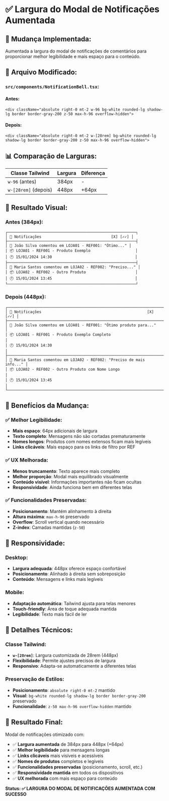 # ✅ Largura do Modal de Notificações Aumentada

## 🎯 **Mudança Implementada:**

Aumentada a largura do modal de notificações de comentários para proporcionar melhor legibilidade e mais espaço para o conteúdo.

## 🔧 **Arquivo Modificado:**

### **`src/components/NotificationBell.tsx`:**

#### **Antes:**
```tsx
<div className="absolute right-0 mt-2 w-96 bg-white rounded-lg shadow-lg border border-gray-200 z-50 max-h-96 overflow-hidden">
```

#### **Depois:**
```tsx
<div className="absolute right-0 mt-2 w-[28rem] bg-white rounded-lg shadow-lg border border-gray-200 z-50 max-h-96 overflow-hidden">
```

## 📊 **Comparação de Larguras:**

| Classe Tailwind | Largura | Diferença |
|-----------------|---------|-----------|
| `w-96` (antes) | 384px | - |
| `w-[28rem]` (depois) | 448px | +64px |

## 🎨 **Resultado Visual:**

### **Antes (384px):**
```
┌─────────────────────────────────────────────────────────┐
│ 🔔 Notificações                               [X] [✓✓] │
├─────────────────────────────────────────────────────────┤
│ 💬 João Silva comentou em LOJA01 - REF001: "Ótimo..." │
│ 📦 LOJA01 - REF001 - Produto Exemplo                    │
│ 🕐 15/01/2024 14:30                                     │
├─────────────────────────────────────────────────────────┤
│ 💬 Maria Santos comentou em LOJA02 - REF002: "Preciso..." │
│ 📦 LOJA02 - REF002 - Outro Produto                      │
│ 🕐 15/01/2024 13:45                                     │
└─────────────────────────────────────────────────────────┘
```

### **Depois (448px):**
```
┌─────────────────────────────────────────────────────────────────────────┐
│ 🔔 Notificações                                               [X] [✓✓] │
├─────────────────────────────────────────────────────────────────────────┤
│ 💬 João Silva comentou em LOJA01 - REF001: "Ótimo produto para..."    │
│ 📦 LOJA01 - REF001 - Produto Exemplo Completo                           │
│ 🕐 15/01/2024 14:30                                                     │
├─────────────────────────────────────────────────────────────────────────┤
│ 💬 Maria Santos comentou em LOJA02 - REF002: "Preciso de mais info..." │
│ 📦 LOJA02 - REF002 - Outro Produto com Nome Longo                       │
│ 🕐 15/01/2024 13:45                                                     │
└─────────────────────────────────────────────────────────────────────────┘
```

## 🎯 **Benefícios da Mudança:**

### **✅ Melhor Legibilidade:**
- **Mais espaço**: 64px adicionais de largura
- **Texto completo**: Mensagens não são cortadas prematuramente
- **Nomes longos**: Produtos com nomes extensos ficam mais legíveis
- **Links clicáveis**: Mais espaço para os links de filtro por REF

### **✅ UX Melhorada:**
- **Menos truncamento**: Texto aparece mais completo
- **Melhor proporção**: Modal mais equilibrado visualmente
- **Conteúdo visível**: Informações importantes não ficam ocultas
- **Responsividade**: Ainda funciona bem em diferentes telas

### **✅ Funcionalidades Preservadas:**
- **Posicionamento**: Mantém alinhamento à direita
- **Altura máxima**: `max-h-96` preservado
- **Overflow**: Scroll vertical quando necessário
- **Z-index**: Camadas mantidas (`z-50`)

## 📱 **Responsividade:**

### **Desktop:**
- **Largura adequada**: 448px oferece espaço confortável
- **Posicionamento**: Alinhado à direita sem sobreposição
- **Conteúdo**: Mensagens e links mais legíveis

### **Mobile:**
- **Adaptação automática**: Tailwind ajusta para telas menores
- **Touch-friendly**: Área de toque adequada mantida
- **Legibilidade**: Texto mais fácil de ler

## 🔧 **Detalhes Técnicos:**

### **Classe Tailwind:**
- **`w-[28rem]`**: Largura customizada de 28rem (448px)
- **Flexibilidade**: Permite ajustes precisos de largura
- **Responsivo**: Adapta-se automaticamente a diferentes telas

### **Preservação de Estilos:**
- **Posicionamento**: `absolute right-0 mt-2` mantido
- **Visual**: `bg-white rounded-lg shadow-lg border border-gray-200` preservado
- **Funcionalidade**: `z-50 max-h-96 overflow-hidden` mantido

## 🎉 **Resultado Final:**

Modal de notificações otimizado com:

- ✅ **Largura aumentada** de 384px para 448px (+64px)
- ✅ **Melhor legibilidade** para mensagens longas
- ✅ **Links clicáveis** mais visíveis e acessíveis
- ✅ **Nomes de produtos** completos e legíveis
- ✅ **Funcionalidades preservadas** (posicionamento, scroll, etc.)
- ✅ **Responsividade mantida** em todos os dispositivos
- ✅ **UX melhorada** com mais espaço para conteúdo

**Status: ✅ LARGURA DO MODAL DE NOTIFICAÇÕES AUMENTADA COM SUCESSO**
